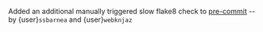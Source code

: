 Added an additional manually triggered slow flake8 check
to [pre-commit] -- by {user}`ssbarnea` and {user}`webknjaz`

[pre-commit]: https://pre-commit.com
